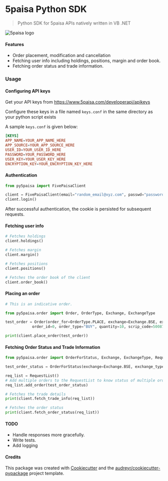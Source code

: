# 5paisa Python SDK


> Python SDK for 5paisa APIs natively written in VB .NET

![5paisa logo](../py5paisa/docs/images/5-paisa-img.jpg)

#### Features

-   Order placement, modification and cancellation
-   Fetching user info including holdings, positions, margin and order book.
-   Fetching order status and trade information.

### Usage

#### Configuring API keys

Get your API keys from https://www.5paisa.com/developerapi/apikeys

Configure these keys in a file named `keys.conf` in the same directory as your python script exists

A sample `keys.conf` is given below:

```conf
[KEYS]
APP_NAME=YOUR_APP_NAME_HERE
APP_SOURCE=YOUR_APP_SOURCE_HERE
USER_ID=YOUR_USER_ID_HERE
PASSWORD=YOUR_PASSWORD_HERE
USER_KEY=YOUR_USER_KEY_HERE
ENCRYPTION_KEY=YOUR_ENCRYPTION_KEY_HERE
```


#### Authentication

```py
from py5paisa import FivePaisaClient

client = FivePaisaClient(email="random_email@xyz.com", passwd="password", dob="YYYYMMDD")
client.login()
```

After successful authentication, the cookie is persisted for subsequent requests.


#### Fetching user info

```py
# Fetches holdings
client.holdings()

# Fetches margin
client.margin()

# Fetches positions
client.positions()

# Fetches the order book of the client
client.order_book()

```

#### Placing an order

```py
# This is an indicative order.

from py5paisa.order import Order, OrderType, Exchange, ExchangeType

test_order = Order(order_for=OrderType.PLACE, exchange=Exchange.BSE, exchange_type=ExchangeType.CASH, price=0,
            order_id=0, order_type="BUY", quantity=10, scrip_code=500875, atmarket=True, remote_order_id="23324", exch_order_id="0", disqty=10, stoploss_price=0, is_stoploss_order=False, ioc_order=False, is_intraday=False, is_vtd=False, vtd="", ahplaced="Y", public_ip="45.112.149.104", order_validity=0, traded_qty=0)

print(client.place_order(test_order))

```

#### Fetching Order Status and Trade Information

```py
from py5paisa.order import OrderForStatus, Exchange, ExchangeType, RequestList

test_order_status = OrderForStatus(exchange=Exchange.BSE, exchange_type=ExchangeType.CASH, scrip_code=500875, order_id=0)

req_list = RequestList()
# Add multiple orders to the RequestList to know status of multiple orders at once.
req_list.add_order(test_order_status)

# Fetches the trade details
print(client.fetch_trade_info(req_list))

# Fetches the order status
print(client.fetch_order_status(req_list))

```

#### TODO
 - Handle responses more gracefully.
 - Write tests.
 - Add logging


#### Credits

This package was created with
[Cookiecutter](https://github.com/audreyr/cookiecutter) and the
[audreyr/cookiecutter-pypackage](https://github.com/audreyr/cookiecutter-pypackage)
project template.
